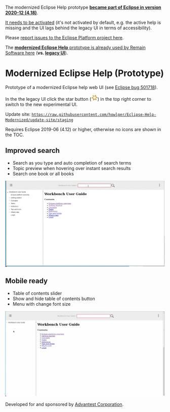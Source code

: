 
The modernized Eclipse Help prototype
**[became part of Eclipse in version 2020-12 (4.18)](https://bugs.eclipse.org/bugs/show_bug.cgi?id=501718)**.

[It needs to be activated](https://github.com/eclipse-platform/eclipse.platform.ua/tree/master/org.eclipse.help.webapp/m)
(it's not activated by default, e.g. the active help is missing and the UI lags behind the legacy UI in terms of
accessibility).

Please [report issues to the Eclipse Platform project here](https://github.com/eclipse-platform/eclipse.platform.ua/issues).

The
[**modernized Eclipse Help** prototype is already used by Remain Software here](https://remainsoftware.com/docs/openapi/help/index.jsp)
(**vs. [legacy UI](https://remainsoftware.com/docs/openapi/help/index.jsp?legacy)**).


# Modernized Eclipse Help (Prototype)

Prototype of a modernized Eclipse help web UI (see [Eclipse bug 501718](https://bugs.eclipse.org/bugs/show_bug.cgi?id=501718)).

In the the legacy UI click the star button (<img src="de.agilantis.help_ui_modernized/m.svg" width="20">) in the top right corner to switch to the new experimental UI.

Update site: [`https://raw.githubusercontent.com/howlger/Eclipse-Help-Modernized/update-site/staging`](https://raw.githubusercontent.com/howlger/Eclipse-Help-Modernized/update-site/staging)

Requires Eclipse 2019-06 (4.12) or higher, otherwise no icons are shown in the TOC.

## Improved search

* Search as you type and auto completion of search terms
* Topic preview when hovering over instant search results
* Search one book or all books

<img src="artwork/help-viewer-01.gif " alt="Improved search" width="800"/>

## Mobile ready

* Table of contents slider
* Show and hide table of contents button
* Menu with change font size

<img src="artwork/help-viewer-02.gif " alt="Mobile ready" width="800"/>

Developed for and sponsored by [Advantest Corporation](https://www.advantest.com/).

